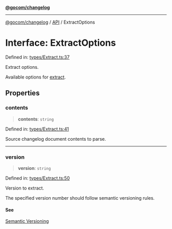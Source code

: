 [**@gocom/changelog**](../README.md)

***

[@gocom/changelog](../README.md) / [API](../Public/API.md) / ExtractOptions

# Interface: ExtractOptions

Defined in: [types/Extract.ts:37](https://github.com/gocom/changelog/blob/1f32b5a38873cf1adffe09e61e1be6c08cf559d1/src/types/Extract.ts#L37)

Extract options.

Available options for [extract](../API/API.extract.md).

## Properties

### contents

> **contents**: `string`

Defined in: [types/Extract.ts:41](https://github.com/gocom/changelog/blob/1f32b5a38873cf1adffe09e61e1be6c08cf559d1/src/types/Extract.ts#L41)

Source changelog document contents to parse.

***

### version

> **version**: `string`

Defined in: [types/Extract.ts:50](https://github.com/gocom/changelog/blob/1f32b5a38873cf1adffe09e61e1be6c08cf559d1/src/types/Extract.ts#L50)

Version to extract.

The specified version number should follow semantic versioning rules.

#### See

[Semantic Versioning](https://semver.org/)

